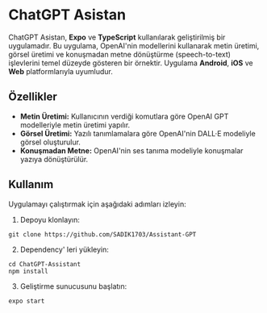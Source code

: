 # ChatGPT Asistan

ChatGPT Asistan, **Expo** ve **TypeScript** kullanılarak geliştirilmiş bir uygulamadır. Bu uygulama, OpenAI'nin modellerini kullanarak metin üretimi, görsel üretimi ve konuşmadan metne dönüştürme (speech-to-text) işlevlerini temel düzeyde gösteren bir örnektir. Uygulama **Android**, **iOS** ve **Web** platformlarıyla uyumludur.

## Özellikler

- **Metin Üretimi:** Kullanıcının verdiği komutlara göre OpenAI GPT modelleriyle metin üretimi yapılır.
- **Görsel Üretimi:** Yazılı tanımlamalara göre OpenAI'nin DALL·E modeliyle görsel oluşturulur.
- **Konuşmadan Metne:** OpenAI'nin ses tanıma modeliyle konuşmalar yazıya dönüştürülür.

## Kullanım

Uygulamayı çalıştırmak için aşağıdaki adımları izleyin:

1. Depoyu klonlayın:


```
git clone https://github.com/SADIK1703/Assistant-GPT
```


2. Dependency' leri yükleyin:

```
cd ChatGPT-Assistant
npm install
```


3. Geliştirme sunucusunu başlatın:

```
expo start
```
